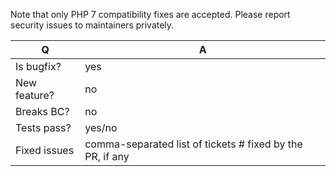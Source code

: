 Note that only PHP 7 compatibility fixes are accepted. Please report security issues to maintainers privately.

| Q             | A
| ------------- | ---
| Is bugfix?    | yes
| New feature?  | no
| Breaks BC?    | no
| Tests pass?   | yes/no
| Fixed issues  | comma-separated list of tickets # fixed by the PR, if any